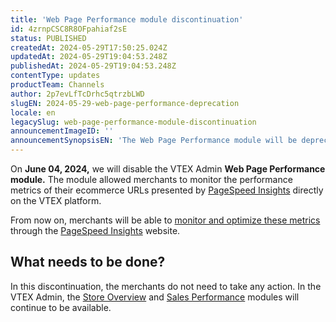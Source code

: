 ```yaml
---
title: 'Web Page Performance module discontinuation'
id: 4zrnpCSC8R8OFpahiaf2sE
status: PUBLISHED
createdAt: 2024-05-29T17:50:25.024Z
updatedAt: 2024-05-29T19:04:53.248Z
publishedAt: 2024-05-29T19:04:53.248Z
contentType: updates
productTeam: Channels
author: 2p7evLfTcDrhc5qtrzbLWD
slugEN: 2024-05-29-web-page-performance-deprecation
locale: en
legacySlug: web-page-performance-module-discontinuation
announcementImageID: ''
announcementSynopsisEN: 'The Web Page Performance module will be deprecated.'
---
```


On **June 04, 2024,** we will disable the VTEX Admin **Web Page Performance module.** The module allowed merchants to monitor the performance metrics of their ecommerce URLs presented by [PageSpeed Insights](https://developers.google.com/speed/docs/insights/v5/about) directly on the VTEX platform.

From now on, merchants will be able to [monitor and optimize these metrics](https://developers.google.com/speed?hl=es-419) through the [PageSpeed Insights](https://pagespeed.web.dev/) website.

## What needs to be done?

In this discontinuation, the merchants do not need to take any action. In the VTEX Admin, the [Store Overview](https://help.vtex.com/en/tutorial/vista-general-de-la-tienda--P8ahguoRs0U3PzmXg2wuQ) and [Sales Performance](https://help.vtex.com/en/tutorial/desempeno-de-ventas--3DMube0sEsK9vPcRYGas72) modules will continue to be available.
